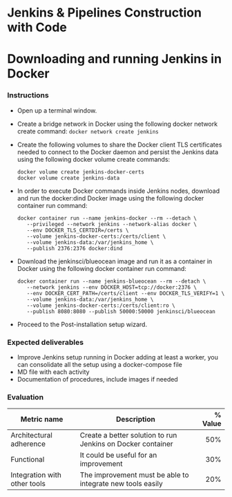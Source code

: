 # Jenkins & Pipelines Construction with Code
# Downloading and running Jenkins in Docker

### Instructions
- Open up a terminal window.
- Create a bridge network in Docker using the following docker network create command: ```docker network create jenkins```
- Create the following volumes to share the Docker client TLS certificates needed to connect to the Docker daemon and persist the Jenkins data using the following docker volume create commands: 

     ```
     docker volume create jenkins-docker-certs
     docker volume create jenkins-data 
     ```
- In order to execute Docker commands inside Jenkins nodes, download and run the docker:dind Docker image using the following docker container run command:
     
     ```
     docker container run --name jenkins-docker --rm --detach \
        --privileged --network jenkins --network-alias docker \
        --env DOCKER_TLS_CERTDIR=/certs \
        --volume jenkins-docker-certs:/certs/client \
        --volume jenkins-data:/var/jenkins_home \
        --publish 2376:2376 docker:dind
    ```
- Download the jenkinsci/blueocean image and run it as a container in Docker using the following docker container run command:
     
     ```
     docker container run --name jenkins-blueocean --rm --detach \
        --network jenkins --env DOCKER_HOST=tcp://docker:2376 \
        --env DOCKER_CERT_PATH=/certs/client --env DOCKER_TLS_VERIFY=1 \
        --volume jenkins-data:/var/jenkins_home \
        --volume jenkins-docker-certs:/certs/client:ro \
        --publish 8080:8080 --publish 50000:50000 jenkinsci/blueocean
    ```
- Proceed to the Post-installation setup wizard.


### Expected deliverables
- Improve Jenkins setup running in Docker adding at least a worker, you can consolidate all the setup using a docker-compose file
- MD file with each activity
- Documentation of procedures, include images if needed



### Evaluation

| Metric name | Description | % Value |
| ----------- |-------------| -------:|
| Architectural adherence  | Create a better solution to run Jenkins on Docker container | 50% |
| Functional    | It could be useful for an improvement   | 30% |
| Integration with other tools   | The improvement must be able to integrate new tools easily | 20% |
